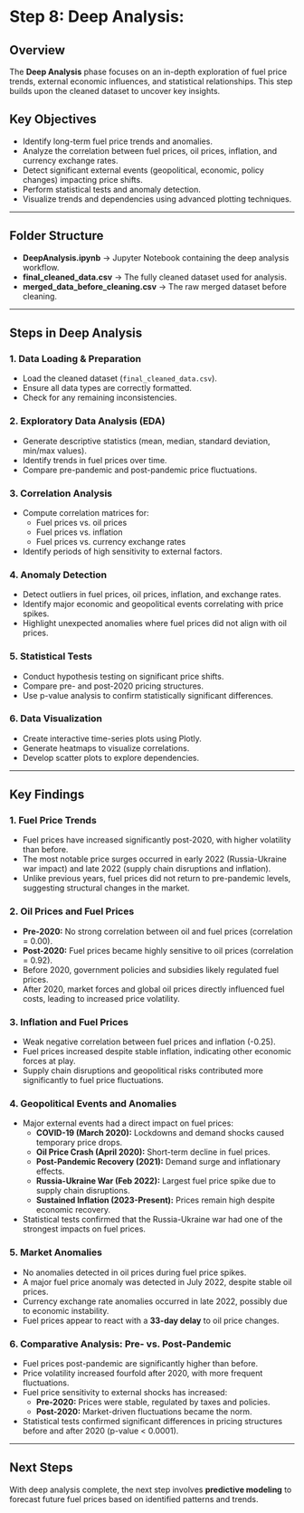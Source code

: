 # Step 8: Deep Analysis: 

## Overview
The **Deep Analysis** phase focuses on an in-depth exploration of fuel price trends, external economic influences, and statistical relationships. This step builds upon the cleaned dataset to uncover key insights.

## Key Objectives
- Identify long-term fuel price trends and anomalies.
- Analyze the correlation between fuel prices, oil prices, inflation, and currency exchange rates.
- Detect significant external events (geopolitical, economic, policy changes) impacting price shifts.
- Perform statistical tests and anomaly detection.
- Visualize trends and dependencies using advanced plotting techniques.

---

## Folder Structure
- **DeepAnalysis.ipynb** → Jupyter Notebook containing the deep analysis workflow.
- **final_cleaned_data.csv** → The fully cleaned dataset used for analysis.
- **merged_data_before_cleaning.csv** → The raw merged dataset before cleaning.

---

## Steps in Deep Analysis
### 1. Data Loading & Preparation
- Load the cleaned dataset (`final_cleaned_data.csv`).
- Ensure all data types are correctly formatted.
- Check for any remaining inconsistencies.

### 2. Exploratory Data Analysis (EDA)
- Generate descriptive statistics (mean, median, standard deviation, min/max values).
- Identify trends in fuel prices over time.
- Compare pre-pandemic and post-pandemic price fluctuations.

### 3. Correlation Analysis
- Compute correlation matrices for:
  - Fuel prices vs. oil prices
  - Fuel prices vs. inflation
  - Fuel prices vs. currency exchange rates
- Identify periods of high sensitivity to external factors.

### 4. Anomaly Detection
- Detect outliers in fuel prices, oil prices, inflation, and exchange rates.
- Identify major economic and geopolitical events correlating with price spikes.
- Highlight unexpected anomalies where fuel prices did not align with oil prices.

### 5. Statistical Tests
- Conduct hypothesis testing on significant price shifts.
- Compare pre- and post-2020 pricing structures.
- Use p-value analysis to confirm statistically significant differences.

### 6. Data Visualization
- Create interactive time-series plots using Plotly.
- Generate heatmaps to visualize correlations.
- Develop scatter plots to explore dependencies.

---

## Key Findings
### 1. Fuel Price Trends
- Fuel prices have increased significantly post-2020, with higher volatility than before.
- The most notable price surges occurred in early 2022 (Russia-Ukraine war impact) and late 2022 (supply chain disruptions and inflation).
- Unlike previous years, fuel prices did not return to pre-pandemic levels, suggesting structural changes in the market.

### 2. Oil Prices and Fuel Prices
- **Pre-2020:** No strong correlation between oil and fuel prices (correlation = 0.00).
- **Post-2020:** Fuel prices became highly sensitive to oil prices (correlation = 0.92).
- Before 2020, government policies and subsidies likely regulated fuel prices.
- After 2020, market forces and global oil prices directly influenced fuel costs, leading to increased price volatility.

### 3. Inflation and Fuel Prices
- Weak negative correlation between fuel prices and inflation (-0.25).
- Fuel prices increased despite stable inflation, indicating other economic forces at play.
- Supply chain disruptions and geopolitical risks contributed more significantly to fuel price fluctuations.

### 4. Geopolitical Events and Anomalies
- Major external events had a direct impact on fuel prices:
  - **COVID-19 (March 2020):** Lockdowns and demand shocks caused temporary price drops.
  - **Oil Price Crash (April 2020):** Short-term decline in fuel prices.
  - **Post-Pandemic Recovery (2021):** Demand surge and inflationary effects.
  - **Russia-Ukraine War (Feb 2022):** Largest fuel price spike due to supply chain disruptions.
  - **Sustained Inflation (2023-Present):** Prices remain high despite economic recovery.
- Statistical tests confirmed that the Russia-Ukraine war had one of the strongest impacts on fuel prices.

### 5. Market Anomalies
- No anomalies detected in oil prices during fuel price spikes.
- A major fuel price anomaly was detected in July 2022, despite stable oil prices.
- Currency exchange rate anomalies occurred in late 2022, possibly due to economic instability.
- Fuel prices appear to react with a **33-day delay** to oil price changes.

### 6. Comparative Analysis: Pre- vs. Post-Pandemic
- Fuel prices post-pandemic are significantly higher than before.
- Price volatility increased fourfold after 2020, with more frequent fluctuations.
- Fuel price sensitivity to external shocks has increased:
  - **Pre-2020:** Prices were stable, regulated by taxes and policies.
  - **Post-2020:** Market-driven fluctuations became the norm.
- Statistical tests confirmed significant differences in pricing structures before and after 2020 (p-value < 0.0001).

---

## Next Steps
With deep analysis complete, the next step involves **predictive modeling** to forecast future fuel prices based on identified patterns and trends.
